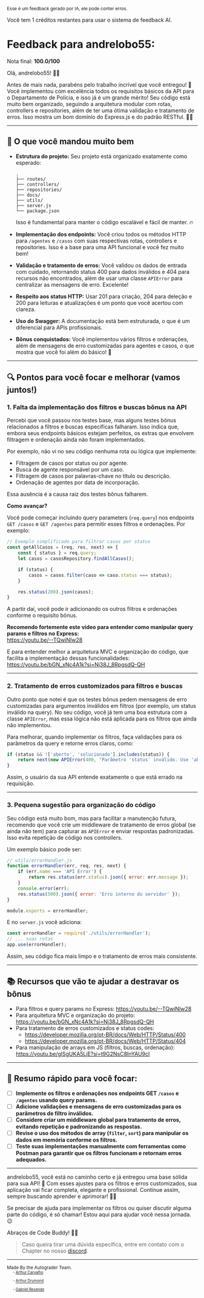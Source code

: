 <sup>Esse é um feedback gerado por IA, ele pode conter erros.</sup>

Você tem 1 créditos restantes para usar o sistema de feedback AI.

# Feedback para andrelobo55:

Nota final: **100.0/100**

Olá, andrelobo55! 👋🚀

Antes de mais nada, parabéns pelo trabalho incrível que você entregou! 🎉 Você implementou com excelência todos os requisitos básicos da API para o Departamento de Polícia, e isso já é um grande mérito! Seu código está muito bem organizado, seguindo a arquitetura modular com rotas, controllers e repositories, além de ter uma ótima validação e tratamento de erros. Isso mostra um bom domínio do Express.js e do padrão RESTful. 👏✨

---

## 🌟 O que você mandou muito bem

- **Estrutura do projeto:** Seu projeto está organizado exatamente como esperado:  
  ```
  .
  ├── routes/
  ├── controllers/
  ├── repositories/
  ├── docs/
  ├── utils/
  ├── server.js
  └── package.json
  ```
  Isso é fundamental para manter o código escalável e fácil de manter. 🔥

- **Implementação dos endpoints:** Você criou todos os métodos HTTP para `/agentes` e `/casos` com suas respectivas rotas, controllers e repositories. Isso é a base para uma API funcional e você fez muito bem!  
- **Validação e tratamento de erros:** Você validou os dados de entrada com cuidado, retornando status 400 para dados inválidos e 404 para recursos não encontrados, além de usar uma classe `APIError` para centralizar as mensagens de erro. Excelente!  
- **Respeito aos status HTTP:** Usar 201 para criação, 204 para deleção e 200 para leituras e atualizações é um ponto que você acertou com clareza.  
- **Uso do Swagger:** A documentação está bem estruturada, o que é um diferencial para APIs profissionais.  
- **Bônus conquistados:** Você implementou vários filtros e ordenações, além de mensagens de erro customizadas para agentes e casos, o que mostra que você foi além do básico! 🎯

---

## 🔍 Pontos para você focar e melhorar (vamos juntos!)

### 1. Falta da implementação dos filtros e buscas bônus na API

Percebi que você passou nos testes base, mas alguns testes bônus relacionados a filtros e buscas específicas falharam. Isso indica que, embora seus endpoints básicos estejam perfeitos, os extras que envolvem filtragem e ordenação ainda não foram implementados.

Por exemplo, não vi no seu código nenhuma rota ou lógica que implemente:

- Filtragem de casos por status ou por agente.
- Busca de agente responsável por um caso.
- Filtragem de casos por palavras-chave no título ou descrição.
- Ordenação de agentes por data de incorporação.

Essa ausência é a causa raiz dos testes bônus falharem.

**Como avançar?**

Você pode começar incluindo query parameters (`req.query`) nos endpoints `GET /casos` e `GET /agentes` para permitir esses filtros e ordenações. Por exemplo:

```js
// Exemplo simplificado para filtrar casos por status
const getAllCasos = (req, res, next) => {
    const { status } = req.query;
    let casos = casosRepository.findAllCasos();

    if (status) {
        casos = casos.filter(caso => caso.status === status);
    }

    res.status(200).json(casos);
}
```

A partir daí, você pode ir adicionando os outros filtros e ordenações conforme o requisito bônus.

**Recomendo fortemente este vídeo para entender como manipular query params e filtros no Express:**  
https://youtu.be/--TQwiNIw28

E para entender melhor a arquitetura MVC e organização do código, que facilita a implementação dessas funcionalidades:  
https://youtu.be/bGN_xNc4A1k?si=Nj38J_8RpgsdQ-QH

---

### 2. Tratamento de erros customizados para filtros e buscas

Outro ponto que notei é que os testes bônus pedem mensagens de erro customizadas para argumentos inválidos em filtros (por exemplo, um status inválido na query). No seu código, você já tem uma boa estrutura com a classe `APIError`, mas essa lógica não está aplicada para os filtros que ainda não implementou.

Para melhorar, quando implementar os filtros, faça validações para os parâmetros da query e retorne erros claros, como:

```js
if (status && !['aberto', 'solucionado'].includes(status)) {
    return next(new APIError(400, "Parâmetro 'status' inválido. Use 'aberto' ou 'solucionado'."));
}
```

Assim, o usuário da sua API entende exatamente o que está errado na requisição.

---

### 3. Pequena sugestão para organização do código

Seu código está muito bom, mas para facilitar a manutenção futura, recomendo que você crie um middleware de tratamento de erros global (se ainda não tem) para capturar as `APIError` e enviar respostas padronizadas. Isso evita repetição de código nos controllers.

Um exemplo básico pode ser:

```js
// utils/errorHandler.js
function errorHandler(err, req, res, next) {
    if (err.name === 'API Error') {
        return res.status(err.status).json({ error: err.message });
    }
    console.error(err);
    res.status(500).json({ error: 'Erro interno do servidor' });
}

module.exports = errorHandler;
```

E no `server.js` você adiciona:

```js
const errorHandler = require('./utils/errorHandler');
// ... suas rotas
app.use(errorHandler);
```

Assim, seu código fica mais limpo e o tratamento de erros mais consistente.

---

## 📚 Recursos que vão te ajudar a destravar os bônus

- Para filtros e query params no Express: https://youtu.be/--TQwiNIw28  
- Para arquitetura MVC e organização do projeto: https://youtu.be/bGN_xNc4A1k?si=Nj38J_8RpgsdQ-QH  
- Para tratamento de erros customizados e status codes:  
  - https://developer.mozilla.org/pt-BR/docs/Web/HTTP/Status/400  
  - https://developer.mozilla.org/pt-BR/docs/Web/HTTP/Status/404  
- Para manipulação de arrays em JS (filtros, buscas, ordenação): https://youtu.be/glSgUKA5LjE?si=t9G2NsC8InYAU9cI

---

## 🔎 Resumo rápido para você focar:

- [ ] **Implemente os filtros e ordenações nos endpoints GET `/casos` e `/agentes` usando query params.**  
- [ ] **Adicione validações e mensagens de erro customizadas para os parâmetros de filtro inválidos.**  
- [ ] **Considere criar um middleware global para tratamento de erros, evitando repetição e padronizando as respostas.**  
- [ ] **Revise o uso dos métodos de array (`filter`, `sort`) para manipular os dados em memória conforme os filtros.**  
- [ ] **Teste suas implementações manualmente com ferramentas como Postman para garantir que os filtros funcionam e retornam erros adequados.**

---

andrelobo55, você está no caminho certo e já entregou uma base sólida para sua API! 🚀 Com esses ajustes para os filtros e erros customizados, sua aplicação vai ficar completa, elegante e profissional. Continue assim, sempre buscando aprender e aprimorar! 💪✨

Se precisar de ajuda para implementar os filtros ou quiser discutir alguma parte do código, é só chamar! Estou aqui para ajudar você nessa jornada. 😉

Abraços de Code Buddy! 🤖💙

> Caso queira tirar uma dúvida específica, entre em contato com o Chapter no nosso [discord](https://discord.gg/DryuHVnz).



---
<sup>Made By the Autograder Team.</sup><br>&nbsp;&nbsp;&nbsp;&nbsp;<sup><sup>- [Arthur Carvalho](https://github.com/ArthurCRodrigues)</sup></sup><br>&nbsp;&nbsp;&nbsp;&nbsp;<sup><sup>- [Arthur Drumond](https://github.com/drumondpucminas)</sup></sup><br>&nbsp;&nbsp;&nbsp;&nbsp;<sup><sup>- [Gabriel Resende](https://github.com/gnvr29)</sup></sup>